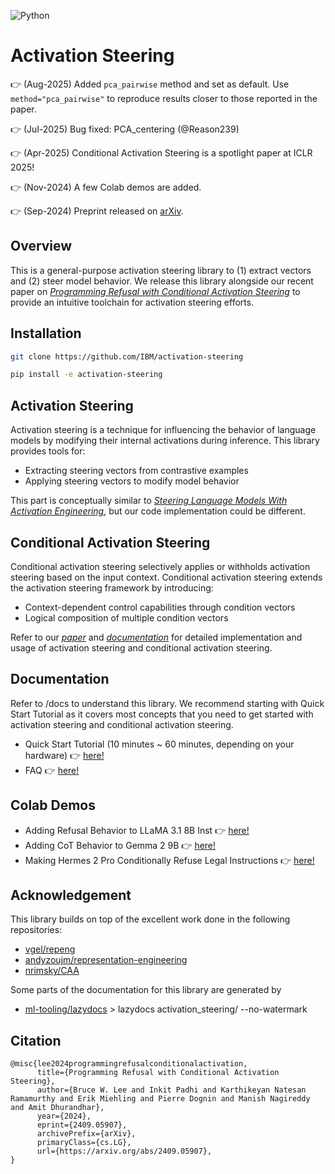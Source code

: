 ![Python](https://img.shields.io/badge/python-3.10+-blue.svg)

# Activation Steering

👉 (Aug-2025) Added `pca_pairwise` method and set as default. Use `method="pca_pairwise"` to reproduce results closer to those reported in the paper.

👉 (Jul-2025) Bug fixed: PCA_centering (@Reason239)

👉 (Apr-2025) Conditional Activation Steering is a spotlight paper at ICLR 2025!

👉 (Nov-2024) A few Colab demos are added.

👉 (Sep-2024) Preprint released on [arXiv](https://arxiv.org/abs/2409.05907).

## Overview

This is a general-purpose activation steering library to (1) extract vectors and (2) steer model behavior. We release this library alongside our recent paper on [*Programming Refusal with Conditional Activation Steering*](https://arxiv.org/abs/2409.05907) to provide an intuitive toolchain for activation steering efforts.

## Installation
```bash
git clone https://github.com/IBM/activation-steering

pip install -e activation-steering
```

## Activation Steering
Activation steering is a technique for influencing the behavior of language models by modifying their internal activations during inference. This library provides tools for:

- Extracting steering vectors from contrastive examples
- Applying steering vectors to modify model behavior

This part is conceptually similar to [*Steering Language Models With Activation Engineering*](https://arxiv.org/abs/2308.10248), but our code implementation could be different.

## Conditional Activation Steering
Conditional activation steering selectively applies or withholds activation steering based on the input context. Conditional activation steering extends the activation steering framework by introducing:

- Context-dependent control capabilities through condition vectors
- Logical composition of multiple condition vectors 

Refer to our [*paper*](https://arxiv.org/abs/2409.05907) and [*documentation*](docs/quickstart.md) for detailed implementation and usage of activation steering and conditional activation steering.

## Documentation
Refer to /docs to understand this library. We recommend starting with Quick Start Tutorial as it covers most concepts that you need to get started with activation steering and conditional activation steering.

- Quick Start Tutorial (10 minutes ~ 60 minutes, depending on your hardware) 👉 [here!](docs/quickstart.md)
- FAQ 👉 [here!](docs/faq.md)

## Colab Demos

- Adding Refusal Behavior to LLaMA 3.1 8B Inst 👉 [here!](https://colab.research.google.com/drive/1IpAPMFHZW6CNrE0L16TXSvIApAK9jAFZ?usp=sharing)
- Adding CoT Behavior to Gemma 2 9B 👉 [here!](https://colab.research.google.com/drive/1dnG000syxHwOt-Z9_bpRLnBbfugI_CBh?usp=sharing)
- Making Hermes 2 Pro Conditionally Refuse Legal Instructions 👉 [here!](https://colab.research.google.com/drive/18lOzaFOK4CB_mYe9jlQbJCdHBDlhGxcQ?usp=sharing)
  
## Acknowledgement
This library builds on top of the excellent work done in the following repositories:

- [vgel/repeng](https://github.com/vgel/repeng)
- [andyzoujm/representation-engineering](https://github.com/andyzoujm/representation-engineering)
- [nrimsky/CAA](https://github.com/nrimsky/CAA)

Some parts of the documentation for this library are generated by 

- [ml-tooling/lazydocs](https://github.com/ml-tooling/lazydocs) > lazydocs activation_steering/ --no-watermark

## Citation

```
@misc{lee2024programmingrefusalconditionalactivation,
      title={Programming Refusal with Conditional Activation Steering}, 
      author={Bruce W. Lee and Inkit Padhi and Karthikeyan Natesan Ramamurthy and Erik Miehling and Pierre Dognin and Manish Nagireddy and Amit Dhurandhar},
      year={2024},
      eprint={2409.05907},
      archivePrefix={arXiv},
      primaryClass={cs.LG},
      url={https://arxiv.org/abs/2409.05907}, 
}
```
